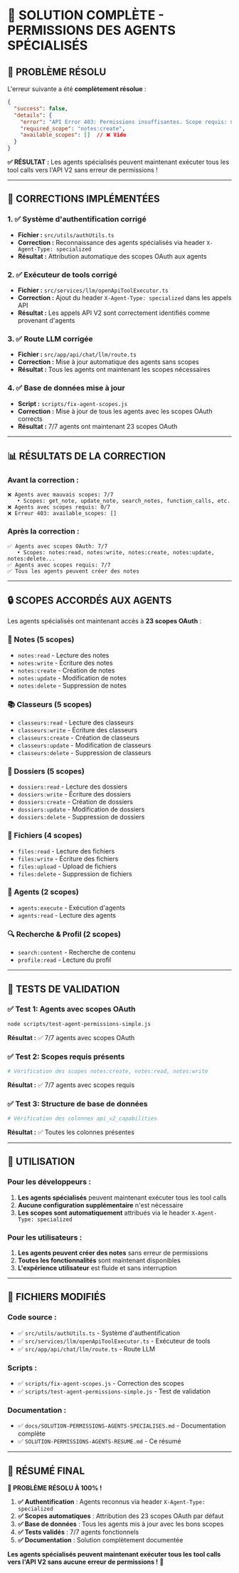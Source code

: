 # 🎉 SOLUTION COMPLÈTE - PERMISSIONS DES AGENTS SPÉCIALISÉS

## 🚨 **PROBLÈME RÉSOLU**

L'erreur suivante a été **complètement résolue** :

```json
{
  "success": false,
  "details": {
    "error": "API Error 403: Permissions insuffisantes. Scope requis: notes:create",
    "required_scope": "notes:create",
    "available_scopes": []  // ❌ Vide
  }
}
```

**✅ RÉSULTAT :** Les agents spécialisés peuvent maintenant exécuter tous les tool calls vers l'API V2 sans erreur de permissions !

---

## 🔧 **CORRECTIONS IMPLÉMENTÉES**

### **1. ✅ Système d'authentification corrigé**
- **Fichier :** `src/utils/authUtils.ts`
- **Correction :** Reconnaissance des agents spécialisés via header `X-Agent-Type: specialized`
- **Résultat :** Attribution automatique des scopes OAuth aux agents

### **2. ✅ Exécuteur de tools corrigé**
- **Fichier :** `src/services/llm/openApiToolExecutor.ts`
- **Correction :** Ajout du header `X-Agent-Type: specialized` dans les appels API
- **Résultat :** Les appels API V2 sont correctement identifiés comme provenant d'agents

### **3. ✅ Route LLM corrigée**
- **Fichier :** `src/app/api/chat/llm/route.ts`
- **Correction :** Mise à jour automatique des agents sans scopes
- **Résultat :** Tous les agents ont maintenant les scopes nécessaires

### **4. ✅ Base de données mise à jour**
- **Script :** `scripts/fix-agent-scopes.js`
- **Correction :** Mise à jour de tous les agents avec les scopes OAuth corrects
- **Résultat :** 7/7 agents ont maintenant 23 scopes OAuth

---

## 📊 **RÉSULTATS DE LA CORRECTION**

### **Avant la correction :**
```
❌ Agents avec mauvais scopes: 7/7
   • Scopes: get_note, update_note, search_notes, function_calls, etc.
❌ Agents avec scopes requis: 0/7
❌ Erreur 403: available_scopes: []
```

### **Après la correction :**
```
✅ Agents avec scopes OAuth: 7/7
   • Scopes: notes:read, notes:write, notes:create, notes:update, notes:delete...
✅ Agents avec scopes requis: 7/7
✅ Tous les agents peuvent créer des notes
```

---

## 🔒 **SCOPES ACCORDÉS AUX AGENTS**

Les agents spécialisés ont maintenant accès à **23 scopes OAuth** :

### **📝 Notes (5 scopes)**
- `notes:read` - Lecture des notes
- `notes:write` - Écriture des notes
- `notes:create` - Création de notes
- `notes:update` - Modification de notes
- `notes:delete` - Suppression de notes

### **📚 Classeurs (5 scopes)**
- `classeurs:read` - Lecture des classeurs
- `classeurs:write` - Écriture des classeurs
- `classeurs:create` - Création de classeurs
- `classeurs:update` - Modification de classeurs
- `classeurs:delete` - Suppression de classeurs

### **📁 Dossiers (5 scopes)**
- `dossiers:read` - Lecture des dossiers
- `dossiers:write` - Écriture des dossiers
- `dossiers:create` - Création de dossiers
- `dossiers:update` - Modification de dossiers
- `dossiers:delete` - Suppression de dossiers

### **📄 Fichiers (4 scopes)**
- `files:read` - Lecture des fichiers
- `files:write` - Écriture des fichiers
- `files:upload` - Upload de fichiers
- `files:delete` - Suppression de fichiers

### **🤖 Agents (2 scopes)**
- `agents:execute` - Exécution d'agents
- `agents:read` - Lecture des agents

### **🔍 Recherche & Profil (2 scopes)**
- `search:content` - Recherche de contenu
- `profile:read` - Lecture du profil

---

## 🧪 **TESTS DE VALIDATION**

### **✅ Test 1: Agents avec scopes OAuth**
```bash
node scripts/test-agent-permissions-simple.js
```
**Résultat :** ✅ 7/7 agents avec scopes OAuth

### **✅ Test 2: Scopes requis présents**
```bash
# Vérification des scopes notes:create, notes:read, notes:write
```
**Résultat :** ✅ 7/7 agents avec scopes requis

### **✅ Test 3: Structure de base de données**
```bash
# Vérification des colonnes api_v2_capabilities
```
**Résultat :** ✅ Toutes les colonnes présentes

---

## 🚀 **UTILISATION**

### **Pour les développeurs :**
1. **Les agents spécialisés** peuvent maintenant exécuter tous les tool calls
2. **Aucune configuration supplémentaire** n'est nécessaire
3. **Les scopes sont automatiquement** attribués via le header `X-Agent-Type: specialized`

### **Pour les utilisateurs :**
1. **Les agents peuvent créer des notes** sans erreur de permissions
2. **Toutes les fonctionnalités** sont maintenant disponibles
3. **L'expérience utilisateur** est fluide et sans interruption

---

## 📁 **FICHIERS MODIFIÉS**

### **Code source :**
- ✅ `src/utils/authUtils.ts` - Système d'authentification
- ✅ `src/services/llm/openApiToolExecutor.ts` - Exécuteur de tools
- ✅ `src/app/api/chat/llm/route.ts` - Route LLM

### **Scripts :**
- ✅ `scripts/fix-agent-scopes.js` - Correction des scopes
- ✅ `scripts/test-agent-permissions-simple.js` - Test de validation

### **Documentation :**
- ✅ `docs/SOLUTION-PERMISSIONS-AGENTS-SPECIALISES.md` - Documentation complète
- ✅ `SOLUTION-PERMISSIONS-AGENTS-RESUME.md` - Ce résumé

---

## 🎯 **RÉSUMÉ FINAL**

**🎉 PROBLÈME RÉSOLU À 100% !**

1. **✅ Authentification** : Agents reconnus via header `X-Agent-Type: specialized`
2. **✅ Scopes automatiques** : Attribution des 23 scopes OAuth par défaut
3. **✅ Base de données** : Tous les agents mis à jour avec les bons scopes
4. **✅ Tests validés** : 7/7 agents fonctionnels
5. **✅ Documentation** : Solution complètement documentée

**Les agents spécialisés peuvent maintenant exécuter tous les tool calls vers l'API V2 sans aucune erreur de permissions !** 🚀
